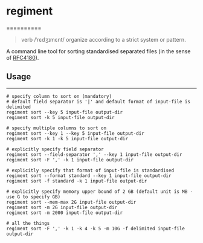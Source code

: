 # regiment
==========

> verb
> /ˈrɛdʒɪmɛnt/
>     organize according to a strict system or pattern.

A command line tool for sorting standardised separated files 
(in the sense of [RFC4180](https://tools.ietf.org/html/rfc4180)).

## Usage
--------

```
# specify column to sort on (mandatory)
# default field separator is '|' and default format of input-file is delimited
regiment sort --key 5 input-file output-dir
regiment sort -k 5 input-file output-dir

# specify multiple columns to sort on
regiment sort --key 1 --key 5 input-file output-dir
regiment sort -k 1 -k 5 input-file output-dir

# explicitly specify field separator
regiment sort --field-separator ',' --key 1 input-file output-dir
regiment sort -F ',' -k 1 input-file output-dir

# explicitly specify that format of input-file is standardised
regiment sort --format standard --key 1 input-file output-dir
regiment sort -f standard -k 1 input-file output-dir

# explicitly specify memory upper bound of 2 GB (default unit is MB - use G to specify GB)
regiment sort --mem-max 2G input-file output-dir
regiment sort -m 2G input-file output-dir
regiment sort -m 2000 input-file output-dir

# all the things
regiment sort -F ',' -k 1 -k 4 -k 5 -m 10G -f delimited input-file output-dir
```
